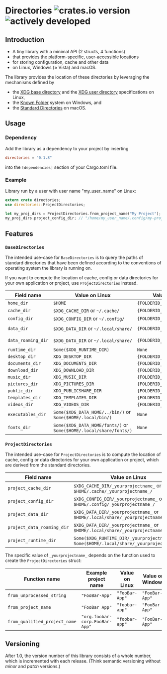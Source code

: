 # Directories ![crates.io version](https://img.shields.io/crates/v/directories.svg) ![actively developed](https://img.shields.io/badge/maintenance-actively--developed-brightgreen.svg)

## Introduction

- A tiny library with a minimal API (2 structs, 4 functions)
- that provides the platform-specific, user-accessible locations
- for storing configuration, cache and other data
- on Linux, Windows (≥ Vista) and macOS.

The library provides the location of these directories by leveraging the mechanisms defined by
- the [XDG base directory](https://standards.freedesktop.org/basedir-spec/basedir-spec-latest.html) and
  the [XDG user directory](https://www.freedesktop.org/wiki/Software/xdg-user-dirs/) specifications on Linux,
- the [Known Folder](https://msdn.microsoft.com/en-us/library/windows/desktop/bb776911(v=vs.85).aspx) system on Windows, and
- the [Standard Directories](https://developer.apple.com/library/content/documentation/FileManagement/Conceptual/FileSystemProgrammingGuide/FileSystemOverview/FileSystemOverview.html#//apple_ref/doc/uid/TP40010672-CH2-SW6)
  on macOS.

## Usage

### Dependency

Add the library as a dependency to your project by inserting

```toml
directories = "0.1.8"
```

into the `[dependencies]` section of your Cargo.toml file.

### Example

Library run by a user with user name "my_user_name" on Linux:

```rust
extern crate directories;
use directories::ProjectDirectories;

let my_proj_dirs = ProjectDirectories.from_project_name("My Project");
my_proj_dirs.project_config_dir; // "/home/my_user_name/.config/my-project/"
```

## Features

### `BaseDirectories`

The intended use-case for `BaseDirectories` is to query the paths of standard directories
that have been defined according to the conventions of operating system the library is running on.

If you want to compute the location of cache, config or data directories for your own application or project, use `ProjectDirectories` instead.

| Field name         | Value on Linux                                                     | Value on Windows                 | Value on macOS                       |
| ------------------ | ------------------------------------------------------------------ | -------------------------------- | ------------------------------------ |
| `home_dir`         | `$HOME`                                                            | `{FOLDERID_Profile}`             | `$HOME`                              |
| `cache_dir`        | `$XDG_CACHE_DIR`  or `~/.cache/`                                   | `{FOLDERID_LocalAppData}/cache/` | `$HOME/Library/Caches/`              |
| `config_dir`       | `$XDG_CONFIG_DIR` or `~/.config/`                                  | `{FOLDERID_RoamingAppData}`      | `$HOME/Library/Preferences/`         |
| `data_dir`         | `$XDG_DATA_DIR`   or `~/.local/share/`                             | `{FOLDERID_LocalAppData}`        | `$HOME/Library/Application Support/` |
| `data_roaming_dir` | `$XDG_DATA_DIR`   or `~/.local/share/`                             | `{FOLDERID_RoamingAppData}`      | `$HOME/Library/Application Support/` |
| `runtime_dir`      | `Some($XDG_RUNTIME_DIR)`                                           | `None`                           | `None`                               |
| `desktop_dir`      | `XDG_DESKTOP_DIR`                                                  | `{FOLDERID_Desktop}`             | `$HOME/Desktop/`                     |
| `documents_dir`    | `XDG_DOCUMENTS_DIR`                                                | `{FOLDERID_Documents}`           | `$HOME/Documents/`                   |
| `download_dir`     | `XDG_DOWNLOAD_DIR`                                                 | `{FOLDERID_Downloads}`           | `$HOME/Downloads/`                   |
| `music_dir`        | `XDG_MUSIC_DIR`                                                    | `{FOLDERID_Music}`               | `$HOME/Music/`                       |
| `pictures_dir`     | `XDG_PICTURES_DIR`                                                 | `{FOLDERID_Pictures}`            | `$HOME/Pictures/`                    |
| `public_dir`       | `XDG_PUBLICSHARE_DIR`                                              | `{FOLDERID_Public}`              | `$HOME/Public/`                      |
| `templates_dir`    | `XDG_TEMPLATES_DIR`                                                | `{FOLDERID_Templates}`           | `None`                               |
| `videos_dir`       | `XDG_VIDEOS_DIR`                                                   | `{FOLDERID_Videos}`              | `$HOME/Movies/`                      |
| `executables_dir`  | `Some($XDG_DATA_HOME/../bin/)` or `Some($HOME/.local/bin/)`        | `None`                           | `Some($HOME/Applications/)`          |
| `fonts_dir`        | `Some($XDG_DATA_HOME/fonts/)` or `Some($HOME/.local/share/fonts/)` | `None`                           | `Some($HOME/Library/Fonts/)`         |

### `ProjectDirectories`

The intended use-case for `ProjectDirectories` is to compute the location of cache, config or data directories for your own application or project,
which are derived from the standard directories.

| Field name                 | Value on Linux                                                                              | Value on Windows                                   | Value on macOS                                         |
| -------------------------- | ------------------------------------------------------------------------------------------- | -------------------------------------------------- | ------------------------------------------------------ |
| `project_cache_dir`        | `$XDG_CACHE_DIR/_yourprojectname_` or `$HOME/.cache/_yourprojectname_/`                     | `{FOLDERID_LocalAppData}/_yourprojectname_/cache/` | `$HOME/Library/Caches/_yourprojectname_/`              |
| `project_config_dir`       | `$XDG_CONFIG_DIR/_yourprojectname_`  or `$HOME/.config/_yourprojectname_/`                  | `{FOLDERID_RoamingAppData}/_yourprojectname_/`     | `$HOME/Library/Preferences/_yourprojectname_/`         |
| `project_data_dir`         | `$XDG_DATA_DIR/_yourprojectname_` or `$HOME/.local/share/_yourprojectname_/`                | `{FOLDERID_LocalAppData}/_yourprojectname_/`       | `$HOME/Library/Application Support/_yourprojectname_/` |
| `project_data_roaming_dir` | `$XDG_DATA_DIR/_yourprojectname_` or `$HOME/.local/share/_yourprojectname_/`                | `{FOLDERID_RoamingAppData}/_yourprojectname_/`     | `$HOME/Library/Application Support/_yourprojectname_/` |
| `project_runtime_dir`      | `Some($XDG_RUNTIME_DIR/_yourprojectname_)` or `Some($HOME/.local/share/_yourprojectname_/)` | `None`                                             | `None`                                                 |

The specific value of `_yourprojectname_` depends on the function used to create the `ProjectDirectories` struct:

| Function name                 | Example project name           | Value on Linux | Value on Windows | Value on macOS                 |
| ----------------------------- | ------------------------------ | -------------- | ---------------- | ------------------------------ |
| `from_unprocessed_string`     | `"FooBar-App"`                 | `"FooBar-App"` | `"FooBar-App"`   | `"FooBar-App"`                 |
| `from_project_name`           | `"FooBar App"`                 | `"foobar-app"` | `"FooBar App"`   | `"FooBar App"`                 |
| `from_qualified_project_name` | `"org.foobar-corp.FooBar-App"` | `"foobar-app"` | `"FooBar-App"`   | `"org.foobar-corp.FooBar-App"` |

## Versioning

After 1.0, the version number of this library consists of a whole number, which is incremented with each release.
(Think semantic versioning without _minor_ and _patch_ versions.)
